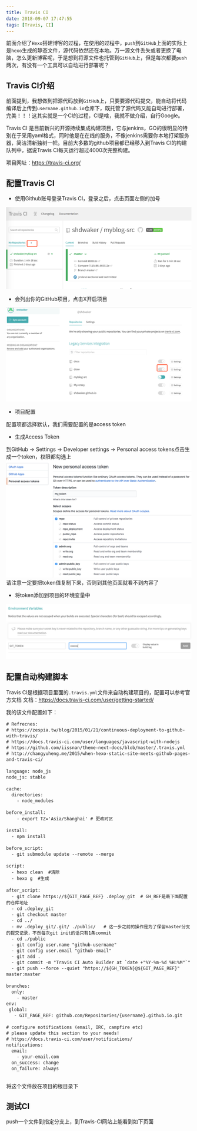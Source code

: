 ```yaml
---
title: Travis CI
date: 2018-09-07 17:47:55
tags: [Travis, CI]
---
```


前面介绍了`Hexo`搭建博客的过程，在使用的过程中，`push`到`GitHub`上面的实际上是`hexo`生成的静态文件，源代码依然还在本地。万一源文件丢失或者更换了电脑，怎么更新博客呢，于是想到将源文件也托管到`GitHub`上，但是每次都要`push`两次，有没有一个工具可以自动进行部署呢？
<!-- more -->

## Travis CI介绍

前面提到，我想做到把源代码放到`GitHub`上，只要要源代码提交，能自动将代码编译后上传到`username.github.io`仓库下，既托管了源代码又能自动进行部署，完美！！！这其实就是一个CI的过程，CI是啥，我就不做介绍，自行Google。

Travis CI 是目前新兴的开源持续集成构建项目，它与jenkins，GO的很明显的特别在于采用yaml格式，同时他是在在线的服务，不像jenkins需要你本地打架服务器，简洁清新独树一帜。目前大多数的github项目都已经移入到Travis CI的构建队列中，据说Travis CI每天运行超过4000次完整构建。

项目网址：https://travis-ci.org/

## 配置Travis CI

+ 使用Github账号登录Travis CI，登录之后，点击页面左侧的加号

![travis-ci](2018-09-07-Travis-CI/travis_ci.png)

+ 会列出你的GitHub项目，点击X开启项目

![travis_ci_list](2018-09-07-Travis-CI/travis_ci_list.png)

+ 项目配置

配置项都选择默认，我们需要配置的是access token

+ 生成Access Token

到GitHub -> Settings -> Developer settings -> Personal access tokens点击生成一个token，权限都勾选上
![access_token](2018-09-07-Travis-CI/access_token.png)
请注意一定要把token值复制下来，否则到其他页面就看不到内容了

+ 将token添加到项目的环境变量中

![add_token](2018-09-07-Travis-CI/add_token.png)

## 配置自动构建脚本

Travis CI是根据项目里面的`.travis.yml`文件来自动构建项目的，配置可以参考官方文档
文档：https://docs.travis-ci.com/user/getting-started/

我的该文件配置如下：
```
# Refrecnes:
# https://zespia.tw/blog/2015/01/21/continuous-deployment-to-github-with-travis/
# https://docs.travis-ci.com/user/languages/javascript-with-nodejs
# https://github.com/iissnan/theme-next-docs/blob/master/.travis.yml
# http://changyuheng.me/2015/when-hexo-static-site-meets-github-pages-and-travis-ci/

language: node_js
node_js: stable

cache:
  directories:
    - node_modules

before_install:
    - export TZ='Asia/Shanghai' # 更改时区

install:
  - npm install

before_script:
  - git submodule update --remote --merge

script:
  - hexo clean  #清除
  - hexo g  #生成

after_script:
  - git clone https://${GIT_PAGE_REF} .deploy_git  # GH_REF是最下面配置的仓库地址
  - cd .deploy_git
  - git checkout master
  - cd ../
  - mv .deploy_git/.git/ ./public/   # 这一步之前的操作是为了保留master分支的提交记录，不然每次git init的话只有1条commit
  - cd ./public
  - git config user.name "github-username"
  - git config user.email "github-email"
  - git add .
  - git commit -m "Travis CI Auto Builder at `date +"%Y-%m-%d %H:%M"`"
  - git push --force --quiet "https://${GH_TOKEN}@${GIT_PAGE_REF}" master:master

branches:
  only:
    - master
env:
 global:
   - GIT_PAGE_REF: github.com/Repositories/{username}.github.io.git

# configure notifications (email, IRC, campfire etc)
# please update this section to your needs!
# https://docs.travis-ci.com/user/notifications/
notifications:
  email:
    - your-email.com
  on_success: change
  on_failure: always


```

将这个文件放在项目的根目录下

## 测试CI

push一个文件到指定分支上，到Travis-CI网站上能看到如下页面
